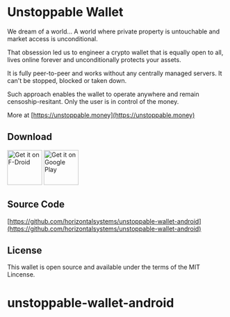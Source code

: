 # Unstoppable Wallet

We dream of a world… A world where private property is untouchable and market access is unconditional.

That obsession led us to engineer a crypto wallet that is equally open to all, lives online forever and unconditionally protects your assets.

It is fully peer-to-peer and works without any centrally managed servers. It can't be stopped, blocked or taken down.

Such approach enables the wallet to operate anywhere and remain censoship-resitant. Only the user is in control of the money.

More at [https://unstoppable.money](https://unstoppable.money)

## Download

[<img src="https://fdroid.gitlab.io/artwork/badge/get-it-on.png"
     alt="Get it on F-Droid"
     height="80">](https://f-droid.org/packages/io.horizontalsystems.bankwallet/)
[<img src="https://play.google.com/intl/en_us/badges/images/generic/en-play-badge.png"
     alt="Get it on Google Play"
     height="80">](https://play.google.com/store/apps/details?id=io.horizontalsystems.bankwallet)

## Source Code

[https://github.com/horizontalsystems/unstoppable-wallet-android](https://github.com/horizontalsystems/unstoppable-wallet-android)

## License

This wallet is open source and available under the terms of the MIT Lincense.
# unstoppable-wallet-android
